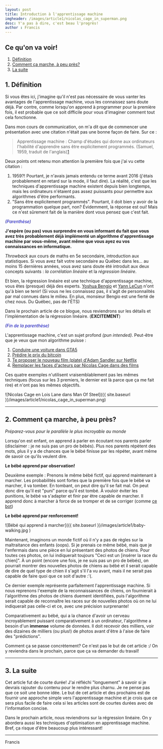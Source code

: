 ```yaml
---
layout: post
title: Introduction à l'apprentissage machine
imgheader: /images/article1/nicolas_cage_in_superman.png
desc: Y'a pas à dire, c'est beau l'progrès!
author : Francis
---
```


## Ce qu'on va voir!
1. [Définition](#def)
2. [Comment ça marche, à peu près?](#comment-ca-marche)
3. [La suite](#suite)

## 1. <a name="def"></a>Définition

Si vous êtes ici, j'imagine qu'il n'est pas nécessaire de vous vanter les avantages de l'apprentissage machine, vous les connaissez sans doute déjà. Par contre, comme lorsqu'on apprend à programmer pour la première fois, il est probable que ce soit difficile pour vous d'imaginer comment tout cela fonctionne.

Dans mon cours de communication, on m'a dit que de commencer une présentation avec une citation n'était pas une bonne façon de faire. Sur ce :

> Apprentissage machine : Champ d'études qui donne aux ordinateurs l'habilité d'apprendre sans être explicitement programmés. (Samuel, 1959, traduit de l'anglais)[1](http://ieeexplore.ieee.org/document/5392560/)

Deux points ont retenu mon attention la première fois que j'ai vu cette citation :

1. 1959?! Pourtant, je n'avais jamais entendu ce terme avant 2016 (j'étais probablement en retard sur la mode, il faut dire). La réalité, c'est que les techniques d'apprentissage machine existent depuis bien longtemps, mais les ordinateurs n'étaient pas assez puissants pour permettre aux algorithmes d'être performants.
2. "Sans être explicitement programmés". Pourtant, il doit bien y avoir de la programmation quelque part, non? Évidemment, la réponse est oui! Mais ce n'est sûrement fait de la manière dont vous pensez que c'est fait.

<span style="color:blue">*(Parenthèse)*</span>

**J'espère (ou pas) vous surprendre en vous informant du fait que vous avez très probablement déjà implémenté un algorithme d'apprentissage machine par vous-même, avant même que vous ayez eu vos connaissances en informatique.**

*Throwback* aux cours de maths en 5e secondaire, introduction aux statistiques. Si vous avez fait votre secondaire au Québec dans les... au moins 15 dernières années, vous avez sans doute été introduit aux deux concepts suivants : *la corrélation linéaire* et la *régression linéaire*.

Et bien, la régression linéaire est une technique d'apprentissage machine, vous êtes (presque) déjà des experts. [Yoshua Bengio](https://mila.quebec/personne/bengio-yoshua/) et [Yann LeCun](http://yann.lecun.com) n'ont qu'à bien se tenir! (Si vous ne les connaissez pas, il s'agit de personnalités par mal connues dans le milieu. En plus, monsieur Bengio est une fierté de chez nous. Du Québec, pas de l'ÉTS)

Dans le prochain article de ce blogue, nous reviendrons sur les détails et l'implémentation de la régression linéaire. (**EXCITEMENT**)

<span style="color:blue">*(Fin de la parenthèse)*</span>

L'apprentissage machine, c'est un sujet profond *(pun intended)*. Peut-être que je veux que mon algorithme puisse :

1. [Conduire une voiture dans GTA5](https://github.com/gtarobotics/self-driving-car)
2. [Prédire le prix du bitcoin](https://github.com/cbyn/bitpredict)
3. [Te proposer le nouveau film (plate) d'Adam Sandler sur Netflix](https://www.rtinsights.com/netflix-recommendations-machine-learning-algorithms/)
4. [Remplacer les faces d'acteurs par Nicolas Cage dans des films](http://www.indiewire.com/2018/01/nicolas-cage-machine-learning-algorithm-deep-fakes-1201923224/)

Ces quatre exemples n'utilisent vraisemblablement pas les mêmes techniques (focus sur les 3 premiers, le dernier est là parce que ça me fait rire) et n'ont pas les mêmes objectifs.

![Nicolas Cage en Lois Lane dans Man Of Steel]({{ site.baseurl }}/images/article1/nicolas_cage_in_superman.png)

---

## 2. <a name="comment-ca-marche"></a>Comment ça marche, à peu près?

*Préparez-vous pour le parallèle le plus incroyable au monde*

Lorsqu'on est enfant, on apprend à parler en écoutant nos parents parler (disclaimer : je ne suis pas un pro de bébés). Plus nos parents répètent des mots, plus il y a de chances que le bébé finisse par les répéter, avant même de savoir ce qu'ils veulent dire.

**Le bébé apprend par observation!**

Deuxième exemple : Prenons le même bébé fictif, qui apprend maintenant à marcher. Les probabilités sont fortes que la première fois que le bébé va marcher, il va tomber. En tombant, on peut dire qu'il se fait mal. On peut donc dire qu'il est "puni" parce qu'il est tombé. À vouloir éviter les punitions, le bébé va s'adapter et finir par être capable de marcher. Il apprend donc à marcher à force de se tromper et de se corriger (comme [ce bot](https://backyardrobotics.eu/2017/11/27/build-a-balancing-bot-with-openai-gym-pt-i-setting-up/))

**Le bébé apprend par renforcement!**

![Bébé qui apprend à marcher]({{ site.baseurl }}/images/article1/baby-walking.jpg )

Maintenant, imaginons un monde fictif où il n'y a pas de règles sur la maltraitance des enfants (oops). Si je prenais ce même bébé, mais que je l'enfermais dans une pièce en lui présentant des photos de chiens. Pour toutes ces photos, on lui indiquerait toujours "Ceci est un [insérer la race du chien]". À un point (encore une fois, je ne suis pas un pro de bébés), on pourrait montrer des nouvelles photos de chiens au bébé et il serait capable de dire de quel type de chien il s'agit s'il l'a vu avant, mais il ne serait pas capable de faire quoi que ce soit d'autre :'(.

Ce dernier exemple représente parfaitement l'apprentissage machine. Si nous reprenons l'exemple de la reconnaissances de chiens, on fournierait à l'algorithme des photos de chiens duement identifiées, puis l'algorithme serait capable de reconnaître les races sur de nouvelles photos où on ne lui indiquerait pas celle-ci et ce, avec une précision surprenante!

Comparativement au bébé, qui a la chance d'avoir un cerveau incroyablement puissant comparativement à un ordinateur, l'algorithme a besoin d'un **immense** volume de données. Il doit recevoir des milliers, voir des dizaines de milliers (ou plus!) de photos avant d'être à l'aise de faire des "prédictions".

Comment ça se passe concrètement? Ce n'est pas le but de cet article :/ On y reviendra dans le prochain, parce que ça va demander du travail!

---

## 3. <a name="suite"></a>La suite

Cet article fut de courte durée! J'ai réfléchi "longuement" à savoir si je devrais rajouter du contenu pour le rendre plus charnu. Je ne pense pas que ce soit une bonne idée. Le but de cet article et des prochains est de fournir une approche simple vers l'apprentissage machine et je crois que ce sera plus facile de faire cela si les articles sont de courtes durées avec de l'information concise.

Dans le prochain article, nous reviendrons sur la régression linéaire. On y abordera aussi les techniques d'optimisation en apprentissage machine. Bref, ça risque d'être beaucoup plus intéressant!

---

Francis
